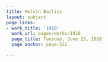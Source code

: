 ```yaml
---
title: Melvin Bailiss
layout: subject
page_links:
- work_title: '1918'
  work_url: pages/works/1918
  page_title: Tuesday, June 25, 1918
  page_anchor: page-552

---
```

